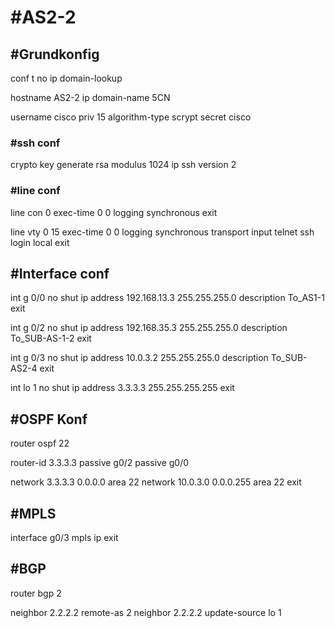 # #AS2-2

## #Grundkonfig
conf t
no ip domain-lookup

hostname AS2-2
ip domain-name 5CN

username cisco priv 15 algorithm-type scrypt secret cisco

### #ssh conf
crypto key generate rsa modulus 1024
ip ssh version 2


### #line conf

line con 0 
exec-time 0 0
logging synchronous
exit

line vty 0 15
exec-time 0 0
logging synchronous
transport input telnet ssh
login local
exit


## #Interface conf

int g 0/0
no shut
ip address 192.168.13.3 255.255.255.0
description To_AS1-1
exit

int g 0/2
no shut
ip address 192.168.35.3 255.255.255.0
description To_SUB-AS-1-2
exit

int g 0/3
no shut
ip address 10.0.3.2 255.255.255.0
description To_SUB-AS2-4
exit

int lo 1
no shut
ip address 3.3.3.3 255.255.255.255
exit




## #OSPF Konf

router ospf 22

router-id 3.3.3.3 
passive g0/2
passive g0/0

network 3.3.3.3 0.0.0.0 area 22
network 10.0.3.0 0.0.0.255 area 22
exit


## #MPLS
interface g0/3
mpls ip
exit

## #BGP
router bgp 2

neighbor 2.2.2.2 remote-as 2
neighbor 2.2.2.2 update-source lo 1

